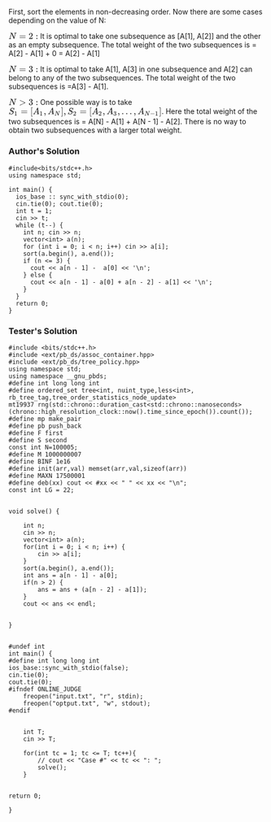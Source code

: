 <p>First, sort the elements in non-decreasing order. Now there are some cases depending on the value of N:</p>
<p><svg width="7.617ex" height="2.009ex" viewBox="0 -748.3 3279.3 865.1" role="img" focusable="false" style="vertical-align: -0.271ex;" aria-hidden="true"><defs><path stroke-width="1" id="E2-MJMATHI-4E" d="M234 637Q231 637 226 637Q201 637 196 638T191 649Q191 676 202 682Q204 683 299 683Q376 683 387 683T401 677Q612 181 616 168L670 381Q723 592 723 606Q723 633 659 637Q635 637 635 648Q635 650 637 660Q641 676 643 679T653 683Q656 683 684 682T767 680Q817 680 843 681T873 682Q888 682 888 672Q888 650 880 642Q878 637 858 637Q787 633 769 597L620 7Q618 0 599 0Q585 0 582 2Q579 5 453 305L326 604L261 344Q196 88 196 79Q201 46 268 46H278Q284 41 284 38T282 19Q278 6 272 0H259Q228 2 151 2Q123 2 100 2T63 2T46 1Q31 1 31 10Q31 14 34 26T39 40Q41 46 62 46Q130 49 150 85Q154 91 221 362L289 634Q287 635 234 637Z"></path><path stroke-width="1" id="E2-MJMAIN-3D" d="M56 347Q56 360 70 367H707Q722 359 722 347Q722 336 708 328L390 327H72Q56 332 56 347ZM56 153Q56 168 72 173H708Q722 163 722 153Q722 140 707 133H70Q56 140 56 153Z"></path><path stroke-width="1" id="E2-MJMAIN-32" d="M109 429Q82 429 66 447T50 491Q50 562 103 614T235 666Q326 666 387 610T449 465Q449 422 429 383T381 315T301 241Q265 210 201 149L142 93L218 92Q375 92 385 97Q392 99 409 186V189H449V186Q448 183 436 95T421 3V0H50V19V31Q50 38 56 46T86 81Q115 113 136 137Q145 147 170 174T204 211T233 244T261 278T284 308T305 340T320 369T333 401T340 431T343 464Q343 527 309 573T212 619Q179 619 154 602T119 569T109 550Q109 549 114 549Q132 549 151 535T170 489Q170 464 154 447T109 429Z"></path><path stroke-width="1" id="E2-MJMAIN-3A" d="M78 370Q78 394 95 412T138 430Q162 430 180 414T199 371Q199 346 182 328T139 310T96 327T78 370ZM78 60Q78 84 95 102T138 120Q162 120 180 104T199 61Q199 36 182 18T139 0T96 17T78 60Z"></path></defs><g stroke="currentColor" fill="currentColor" stroke-width="0" transform="matrix(1 0 0 -1 0 0)"><use xlink:href="#E2-MJMATHI-4E" x="0" y="0"></use><use xlink:href="#E2-MJMAIN-3D" x="1166" y="0"></use><use xlink:href="#E2-MJMAIN-32" x="2222" y="0"></use><use xlink:href="#E2-MJMAIN-3A" x="3000" y="0"></use></g></svg> It is optimal to take one subsequence as [A[1], A[2]] and the other as an empty subsequence. The total weight of the two subsequences is = A[2] - A[1] + 0 = A[2] - A[1]</p>
<p><svg width="7.617ex" height="2.009ex" viewBox="0 -748.3 3279.3 865.1" role="img" focusable="false" style="vertical-align: -0.271ex;" aria-hidden="true"><defs><path stroke-width="1" id="E3-MJMATHI-4E" d="M234 637Q231 637 226 637Q201 637 196 638T191 649Q191 676 202 682Q204 683 299 683Q376 683 387 683T401 677Q612 181 616 168L670 381Q723 592 723 606Q723 633 659 637Q635 637 635 648Q635 650 637 660Q641 676 643 679T653 683Q656 683 684 682T767 680Q817 680 843 681T873 682Q888 682 888 672Q888 650 880 642Q878 637 858 637Q787 633 769 597L620 7Q618 0 599 0Q585 0 582 2Q579 5 453 305L326 604L261 344Q196 88 196 79Q201 46 268 46H278Q284 41 284 38T282 19Q278 6 272 0H259Q228 2 151 2Q123 2 100 2T63 2T46 1Q31 1 31 10Q31 14 34 26T39 40Q41 46 62 46Q130 49 150 85Q154 91 221 362L289 634Q287 635 234 637Z"></path><path stroke-width="1" id="E3-MJMAIN-3D" d="M56 347Q56 360 70 367H707Q722 359 722 347Q722 336 708 328L390 327H72Q56 332 56 347ZM56 153Q56 168 72 173H708Q722 163 722 153Q722 140 707 133H70Q56 140 56 153Z"></path><path stroke-width="1" id="E3-MJMAIN-33" d="M127 463Q100 463 85 480T69 524Q69 579 117 622T233 665Q268 665 277 664Q351 652 390 611T430 522Q430 470 396 421T302 350L299 348Q299 347 308 345T337 336T375 315Q457 262 457 175Q457 96 395 37T238 -22Q158 -22 100 21T42 130Q42 158 60 175T105 193Q133 193 151 175T169 130Q169 119 166 110T159 94T148 82T136 74T126 70T118 67L114 66Q165 21 238 21Q293 21 321 74Q338 107 338 175V195Q338 290 274 322Q259 328 213 329L171 330L168 332Q166 335 166 348Q166 366 174 366Q202 366 232 371Q266 376 294 413T322 525V533Q322 590 287 612Q265 626 240 626Q208 626 181 615T143 592T132 580H135Q138 579 143 578T153 573T165 566T175 555T183 540T186 520Q186 498 172 481T127 463Z"></path><path stroke-width="1" id="E3-MJMAIN-3A" d="M78 370Q78 394 95 412T138 430Q162 430 180 414T199 371Q199 346 182 328T139 310T96 327T78 370ZM78 60Q78 84 95 102T138 120Q162 120 180 104T199 61Q199 36 182 18T139 0T96 17T78 60Z"></path></defs><g stroke="currentColor" fill="currentColor" stroke-width="0" transform="matrix(1 0 0 -1 0 0)"><use xlink:href="#E3-MJMATHI-4E" x="0" y="0"></use><use xlink:href="#E3-MJMAIN-3D" x="1166" y="0"></use><use xlink:href="#E3-MJMAIN-33" x="2222" y="0"></use><use xlink:href="#E3-MJMAIN-3A" x="3000" y="0"></use></g></svg> It is optimal to take A[1], A[3] in one subsequence and A[2] can belong to any of the two subsequences. The total weight of the two subsequences is =A[3] - A[1].</p>
<p><svg width="7.617ex" height="2.009ex" viewBox="0 -748.3 3279.3 865.1" role="img" focusable="false" style="vertical-align: -0.271ex;" aria-hidden="true"><defs><path stroke-width="1" id="E4-MJMATHI-4E" d="M234 637Q231 637 226 637Q201 637 196 638T191 649Q191 676 202 682Q204 683 299 683Q376 683 387 683T401 677Q612 181 616 168L670 381Q723 592 723 606Q723 633 659 637Q635 637 635 648Q635 650 637 660Q641 676 643 679T653 683Q656 683 684 682T767 680Q817 680 843 681T873 682Q888 682 888 672Q888 650 880 642Q878 637 858 637Q787 633 769 597L620 7Q618 0 599 0Q585 0 582 2Q579 5 453 305L326 604L261 344Q196 88 196 79Q201 46 268 46H278Q284 41 284 38T282 19Q278 6 272 0H259Q228 2 151 2Q123 2 100 2T63 2T46 1Q31 1 31 10Q31 14 34 26T39 40Q41 46 62 46Q130 49 150 85Q154 91 221 362L289 634Q287 635 234 637Z"></path><path stroke-width="1" id="E4-MJMAIN-3E" d="M84 520Q84 528 88 533T96 539L99 540Q106 540 253 471T544 334L687 265Q694 260 694 250T687 235Q685 233 395 96L107 -40H101Q83 -38 83 -20Q83 -19 83 -17Q82 -10 98 -1Q117 9 248 71Q326 108 378 132L626 250L378 368Q90 504 86 509Q84 513 84 520Z"></path><path stroke-width="1" id="E4-MJMAIN-33" d="M127 463Q100 463 85 480T69 524Q69 579 117 622T233 665Q268 665 277 664Q351 652 390 611T430 522Q430 470 396 421T302 350L299 348Q299 347 308 345T337 336T375 315Q457 262 457 175Q457 96 395 37T238 -22Q158 -22 100 21T42 130Q42 158 60 175T105 193Q133 193 151 175T169 130Q169 119 166 110T159 94T148 82T136 74T126 70T118 67L114 66Q165 21 238 21Q293 21 321 74Q338 107 338 175V195Q338 290 274 322Q259 328 213 329L171 330L168 332Q166 335 166 348Q166 366 174 366Q202 366 232 371Q266 376 294 413T322 525V533Q322 590 287 612Q265 626 240 626Q208 626 181 615T143 592T132 580H135Q138 579 143 578T153 573T165 566T175 555T183 540T186 520Q186 498 172 481T127 463Z"></path><path stroke-width="1" id="E4-MJMAIN-3A" d="M78 370Q78 394 95 412T138 430Q162 430 180 414T199 371Q199 346 182 328T139 310T96 327T78 370ZM78 60Q78 84 95 102T138 120Q162 120 180 104T199 61Q199 36 182 18T139 0T96 17T78 60Z"></path></defs><g stroke="currentColor" fill="currentColor" stroke-width="0" transform="matrix(1 0 0 -1 0 0)"><use xlink:href="#E4-MJMATHI-4E" x="0" y="0"></use><use xlink:href="#E4-MJMAIN-3E" x="1166" y="0"></use><use xlink:href="#E4-MJMAIN-33" x="2222" y="0"></use><use xlink:href="#E4-MJMAIN-3A" x="3000" y="0"></use></g></svg> One possible way is to take <svg width="39.384ex" height="2.809ex" viewBox="0 -863.1 16957.1 1209.6" role="img" focusable="false" style="vertical-align: -0.805ex;" aria-hidden="true"><defs><path stroke-width="1" id="E5-MJMATHI-53" d="M308 24Q367 24 416 76T466 197Q466 260 414 284Q308 311 278 321T236 341Q176 383 176 462Q176 523 208 573T273 648Q302 673 343 688T407 704H418H425Q521 704 564 640Q565 640 577 653T603 682T623 704Q624 704 627 704T632 705Q645 705 645 698T617 577T585 459T569 456Q549 456 549 465Q549 471 550 475Q550 478 551 494T553 520Q553 554 544 579T526 616T501 641Q465 662 419 662Q362 662 313 616T263 510Q263 480 278 458T319 427Q323 425 389 408T456 390Q490 379 522 342T554 242Q554 216 546 186Q541 164 528 137T492 78T426 18T332 -20Q320 -22 298 -22Q199 -22 144 33L134 44L106 13Q83 -14 78 -18T65 -22Q52 -22 52 -14Q52 -11 110 221Q112 227 130 227H143Q149 221 149 216Q149 214 148 207T144 186T142 153Q144 114 160 87T203 47T255 29T308 24Z"></path><path stroke-width="1" id="E5-MJMAIN-31" d="M213 578L200 573Q186 568 160 563T102 556H83V602H102Q149 604 189 617T245 641T273 663Q275 666 285 666Q294 666 302 660V361L303 61Q310 54 315 52T339 48T401 46H427V0H416Q395 3 257 3Q121 3 100 0H88V46H114Q136 46 152 46T177 47T193 50T201 52T207 57T213 61V578Z"></path><path stroke-width="1" id="E5-MJMAIN-3D" d="M56 347Q56 360 70 367H707Q722 359 722 347Q722 336 708 328L390 327H72Q56 332 56 347ZM56 153Q56 168 72 173H708Q722 163 722 153Q722 140 707 133H70Q56 140 56 153Z"></path><path stroke-width="1" id="E5-MJMAIN-5B" d="M118 -250V750H255V710H158V-210H255V-250H118Z"></path><path stroke-width="1" id="E5-MJMATHI-41" d="M208 74Q208 50 254 46Q272 46 272 35Q272 34 270 22Q267 8 264 4T251 0Q249 0 239 0T205 1T141 2Q70 2 50 0H42Q35 7 35 11Q37 38 48 46H62Q132 49 164 96Q170 102 345 401T523 704Q530 716 547 716H555H572Q578 707 578 706L606 383Q634 60 636 57Q641 46 701 46Q726 46 726 36Q726 34 723 22Q720 7 718 4T704 0Q701 0 690 0T651 1T578 2Q484 2 455 0H443Q437 6 437 9T439 27Q443 40 445 43L449 46H469Q523 49 533 63L521 213H283L249 155Q208 86 208 74ZM516 260Q516 271 504 416T490 562L463 519Q447 492 400 412L310 260L413 259Q516 259 516 260Z"></path><path stroke-width="1" id="E5-MJMAIN-2C" d="M78 35T78 60T94 103T137 121Q165 121 187 96T210 8Q210 -27 201 -60T180 -117T154 -158T130 -185T117 -194Q113 -194 104 -185T95 -172Q95 -168 106 -156T131 -126T157 -76T173 -3V9L172 8Q170 7 167 6T161 3T152 1T140 0Q113 0 96 17Z"></path><path stroke-width="1" id="E5-MJMATHI-4E" d="M234 637Q231 637 226 637Q201 637 196 638T191 649Q191 676 202 682Q204 683 299 683Q376 683 387 683T401 677Q612 181 616 168L670 381Q723 592 723 606Q723 633 659 637Q635 637 635 648Q635 650 637 660Q641 676 643 679T653 683Q656 683 684 682T767 680Q817 680 843 681T873 682Q888 682 888 672Q888 650 880 642Q878 637 858 637Q787 633 769 597L620 7Q618 0 599 0Q585 0 582 2Q579 5 453 305L326 604L261 344Q196 88 196 79Q201 46 268 46H278Q284 41 284 38T282 19Q278 6 272 0H259Q228 2 151 2Q123 2 100 2T63 2T46 1Q31 1 31 10Q31 14 34 26T39 40Q41 46 62 46Q130 49 150 85Q154 91 221 362L289 634Q287 635 234 637Z"></path><path stroke-width="1" id="E5-MJMAIN-5D" d="M22 710V750H159V-250H22V-210H119V710H22Z"></path><path stroke-width="1" id="E5-MJMAIN-32" d="M109 429Q82 429 66 447T50 491Q50 562 103 614T235 666Q326 666 387 610T449 465Q449 422 429 383T381 315T301 241Q265 210 201 149L142 93L218 92Q375 92 385 97Q392 99 409 186V189H449V186Q448 183 436 95T421 3V0H50V19V31Q50 38 56 46T86 81Q115 113 136 137Q145 147 170 174T204 211T233 244T261 278T284 308T305 340T320 369T333 401T340 431T343 464Q343 527 309 573T212 619Q179 619 154 602T119 569T109 550Q109 549 114 549Q132 549 151 535T170 489Q170 464 154 447T109 429Z"></path><path stroke-width="1" id="E5-MJMAIN-33" d="M127 463Q100 463 85 480T69 524Q69 579 117 622T233 665Q268 665 277 664Q351 652 390 611T430 522Q430 470 396 421T302 350L299 348Q299 347 308 345T337 336T375 315Q457 262 457 175Q457 96 395 37T238 -22Q158 -22 100 21T42 130Q42 158 60 175T105 193Q133 193 151 175T169 130Q169 119 166 110T159 94T148 82T136 74T126 70T118 67L114 66Q165 21 238 21Q293 21 321 74Q338 107 338 175V195Q338 290 274 322Q259 328 213 329L171 330L168 332Q166 335 166 348Q166 366 174 366Q202 366 232 371Q266 376 294 413T322 525V533Q322 590 287 612Q265 626 240 626Q208 626 181 615T143 592T132 580H135Q138 579 143 578T153 573T165 566T175 555T183 540T186 520Q186 498 172 481T127 463Z"></path><path stroke-width="1" id="E5-MJMAIN-2026" d="M78 60Q78 84 95 102T138 120Q162 120 180 104T199 61Q199 36 182 18T139 0T96 17T78 60ZM525 60Q525 84 542 102T585 120Q609 120 627 104T646 61Q646 36 629 18T586 0T543 17T525 60ZM972 60Q972 84 989 102T1032 120Q1056 120 1074 104T1093 61Q1093 36 1076 18T1033 0T990 17T972 60Z"></path><path stroke-width="1" id="E5-MJMAIN-2212" d="M84 237T84 250T98 270H679Q694 262 694 250T679 230H98Q84 237 84 250Z"></path></defs><g stroke="currentColor" fill="currentColor" stroke-width="0" transform="matrix(1 0 0 -1 0 0)"><use xlink:href="#E5-MJMATHI-53" x="0" y="0"></use><use transform="scale(0.707)" xlink:href="#E5-MJMAIN-31" x="867" y="-213"></use><use xlink:href="#E5-MJMAIN-3D" x="1345" y="0"></use><use xlink:href="#E5-MJMAIN-5B" x="2401" y="0"></use><g transform="translate(2679,0)"><use xlink:href="#E5-MJMATHI-41" x="0" y="0"></use><use transform="scale(0.707)" xlink:href="#E5-MJMAIN-31" x="1061" y="-213"></use></g><use xlink:href="#E5-MJMAIN-2C" x="3884" y="0"></use><g transform="translate(4329,0)"><use xlink:href="#E5-MJMATHI-41" x="0" y="0"></use><use transform="scale(0.707)" xlink:href="#E5-MJMATHI-4E" x="1061" y="-213"></use></g><use xlink:href="#E5-MJMAIN-5D" x="5808" y="0"></use><use xlink:href="#E5-MJMAIN-2C" x="6086" y="0"></use><g transform="translate(6531,0)"><use xlink:href="#E5-MJMATHI-53" x="0" y="0"></use><use transform="scale(0.707)" xlink:href="#E5-MJMAIN-32" x="867" y="-213"></use></g><use xlink:href="#E5-MJMAIN-3D" x="7877" y="0"></use><use xlink:href="#E5-MJMAIN-5B" x="8933" y="0"></use><g transform="translate(9211,0)"><use xlink:href="#E5-MJMATHI-41" x="0" y="0"></use><use transform="scale(0.707)" xlink:href="#E5-MJMAIN-32" x="1061" y="-213"></use></g><use xlink:href="#E5-MJMAIN-2C" x="10416" y="0"></use><g transform="translate(10861,0)"><use xlink:href="#E5-MJMATHI-41" x="0" y="0"></use><use transform="scale(0.707)" xlink:href="#E5-MJMAIN-33" x="1061" y="-213"></use></g><use xlink:href="#E5-MJMAIN-2C" x="12065" y="0"></use><use xlink:href="#E5-MJMAIN-2026" x="12511" y="0"></use><use xlink:href="#E5-MJMAIN-2C" x="13850" y="0"></use><g transform="translate(14295,0)"><use xlink:href="#E5-MJMATHI-41" x="0" y="0"></use><g transform="translate(750,-150)"><use transform="scale(0.707)" xlink:href="#E5-MJMATHI-4E" x="0" y="0"></use><use transform="scale(0.707)" xlink:href="#E5-MJMAIN-2212" x="888" y="0"></use><use transform="scale(0.707)" xlink:href="#E5-MJMAIN-31" x="1667" y="0"></use></g></g><use xlink:href="#E5-MJMAIN-5D" x="16678" y="0"></use></g></svg>. Here the total weight of the two subsequences is = A[N] - A[1] + A[N - 1] - A[2]. There is no way to obtain two subsequences with a larger total weight.</p>

### Author's Solution

<pre><code>#include&lt;bits/stdc++.h&gt;
using namespace std;

int main() {
  ios_base :: sync_with_stdio(0);
  cin.tie(0); cout.tie(0);
  int t = 1;
  cin &gt;&gt; t;
  while (t--) {
    int n; cin &gt;&gt; n;
    vector&lt;int&gt; a(n);
    for (int i = 0; i &lt; n; i++) cin &gt;&gt; a[i];
    sort(a.begin(), a.end());
    if (n &lt;= 3) {
      cout &lt;&lt; a[n - 1] -  a[0] &lt;&lt; '\n';
    } else {
      cout &lt;&lt; a[n - 1] - a[0] + a[n - 2] - a[1] &lt;&lt; '\n';
    }
  }
  return 0;
}</code></pre>

### Tester's Solution

<pre><code>#include &lt;bits/stdc++.h&gt;
#include &lt;ext/pb_ds/assoc_container.hpp&gt; 
#include &lt;ext/pb_ds/tree_policy.hpp&gt; 
using namespace std;
using namespace __gnu_pbds;
#define int long long int
#define ordered_set tree&lt;int, nuint_type,less&lt;int&gt;, rb_tree_tag,tree_order_statistics_node_update&gt; 
mt19937 rng(std::chrono::duration_cast&lt;std::chrono::nanoseconds&gt;(chrono::high_resolution_clock::now().time_since_epoch()).count());
#define mp make_pair
#define pb push_back
#define F first
#define S second
const int N=100005;
#define M 1000000007
#define BINF 1e16
#define init(arr,val) memset(arr,val,sizeof(arr))
#define MAXN 17500001
#define deb(xx) cout &lt;&lt; #xx &lt;&lt; " " &lt;&lt; xx &lt;&lt; "\n";
const int LG = 22;


void solve() {

    int n;
    cin &gt;&gt; n;
    vector&lt;int&gt; a(n);
    for(int i = 0; i &lt; n; i++) {
        cin &gt;&gt; a[i];
    }
    sort(a.begin(), a.end());
    int ans = a[n - 1] - a[0];
    if(n &gt; 2) {
        ans = ans + (a[n - 2] - a[1]);
    }
    cout &lt;&lt; ans &lt;&lt; endl;
    

}


#undef int 
int main() {
#define int long long int
ios_base::sync_with_stdio(false); 
cin.tie(0); 
cout.tie(0);
#ifndef ONLINE_JUDGE
    freopen("input.txt", "r", stdin);
    freopen("optput.txt", "w", stdout);
#endif


    int T;
    cin &gt;&gt; T;
 
    for(int tc = 1; tc &lt;= T; tc++){
        // cout &lt;&lt; "Case #" &lt;&lt; tc &lt;&lt; ": ";
        solve();
    }


return 0;  
 
}</code></pre>